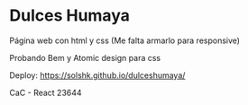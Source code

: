 # Dulces Humaya
Página web con html y css (Me falta armarlo para responsive)

Probando Bem y Atomic design para css

Deploy: https://solshk.github.io/dulceshumaya/

CaC - React 23644
